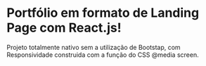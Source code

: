 # Portfólio em formato de Landing Page com React.js!



Projeto totalmente nativo sem a utilização de Bootstap, com Responsividade construida com a função do CSS @media screen.


